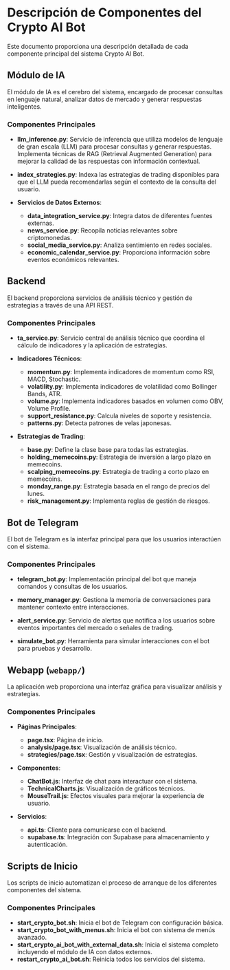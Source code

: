 # Descripción de Componentes del Crypto AI Bot

Este documento proporciona una descripción detallada de cada componente principal del sistema Crypto AI Bot.

## Módulo de IA

El módulo de IA es el cerebro del sistema, encargado de procesar consultas en lenguaje natural, analizar datos de mercado y generar respuestas inteligentes.

### Componentes Principales

- **llm_inference.py**: Servicio de inferencia que utiliza modelos de lenguaje de gran escala (LLM) para procesar consultas y generar respuestas. Implementa técnicas de RAG (Retrieval Augmented Generation) para mejorar la calidad de las respuestas con información contextual.

- **index_strategies.py**: Indexa las estrategias de trading disponibles para que el LLM pueda recomendarlas según el contexto de la consulta del usuario.

- **Servicios de Datos Externos**:
  - **data_integration_service.py**: Integra datos de diferentes fuentes externas.
  - **news_service.py**: Recopila noticias relevantes sobre criptomonedas.
  - **social_media_service.py**: Analiza sentimiento en redes sociales.
  - **economic_calendar_service.py**: Proporciona información sobre eventos económicos relevantes.

## Backend

El backend proporciona servicios de análisis técnico y gestión de estrategias a través de una API REST.

### Componentes Principales

- **ta_service.py**: Servicio central de análisis técnico que coordina el cálculo de indicadores y la aplicación de estrategias.

- **Indicadores Técnicos**:
  - **momentum.py**: Implementa indicadores de momentum como RSI, MACD, Stochastic.
  - **volatility.py**: Implementa indicadores de volatilidad como Bollinger Bands, ATR.
  - **volume.py**: Implementa indicadores basados en volumen como OBV, Volume Profile.
  - **support_resistance.py**: Calcula niveles de soporte y resistencia.
  - **patterns.py**: Detecta patrones de velas japonesas.

- **Estrategias de Trading**:
  - **base.py**: Define la clase base para todas las estrategias.
  - **holding_memecoins.py**: Estrategia de inversión a largo plazo en memecoins.
  - **scalping_memecoins.py**: Estrategia de trading a corto plazo en memecoins.
  - **monday_range.py**: Estrategia basada en el rango de precios del lunes.
  - **risk_management.py**: Implementa reglas de gestión de riesgos.

## Bot de Telegram

El bot de Telegram es la interfaz principal para que los usuarios interactúen con el sistema.

### Componentes Principales

- **telegram_bot.py**: Implementación principal del bot que maneja comandos y consultas de los usuarios.

- **memory_manager.py**: Gestiona la memoria de conversaciones para mantener contexto entre interacciones.

- **alert_service.py**: Servicio de alertas que notifica a los usuarios sobre eventos importantes del mercado o señales de trading.

- **simulate_bot.py**: Herramienta para simular interacciones con el bot para pruebas y desarrollo.

## Webapp (`webapp/`)

La aplicación web proporciona una interfaz gráfica para visualizar análisis y estrategias.

### Componentes Principales

- **Páginas Principales**:
  - **page.tsx**: Página de inicio.
  - **analysis/page.tsx**: Visualización de análisis técnico.
  - **strategies/page.tsx**: Gestión y visualización de estrategias.

- **Componentes**:
  - **ChatBot.js**: Interfaz de chat para interactuar con el sistema.
  - **TechnicalCharts.js**: Visualización de gráficos técnicos.
  - **MouseTrail.js**: Efectos visuales para mejorar la experiencia de usuario.

- **Servicios**:
  - **api.ts**: Cliente para comunicarse con el backend.
  - **supabase.ts**: Integración con Supabase para almacenamiento y autenticación.

## Scripts de Inicio

Los scripts de inicio automatizan el proceso de arranque de los diferentes componentes del sistema.

### Componentes Principales

- **start_crypto_bot.sh**: Inicia el bot de Telegram con configuración básica.
- **start_crypto_bot_with_menus.sh**: Inicia el bot con sistema de menús avanzado.
- **start_crypto_ai_bot_with_external_data.sh**: Inicia el sistema completo incluyendo el módulo de IA con datos externos.
- **restart_crypto_ai_bot.sh**: Reinicia todos los servicios del sistema.
